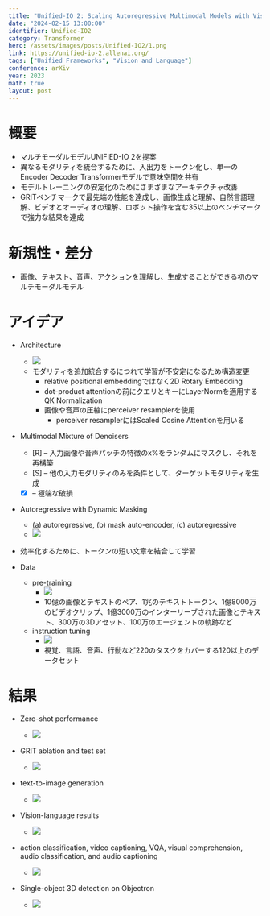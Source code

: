 ```yaml
---
title: "Unified-IO 2: Scaling Autoregressive Multimodal Models with Vision, Language, Audio, and Action"
date: "2024-02-15 13:00:00"
identifier: Unified-IO2
category: Transformer
hero: /assets/images/posts/Unified-IO2/1.png
link: https://unified-io-2.allenai.org/
tags: ["Unified Frameworks", "Vision and Language"]
conference: arXiv
year: 2023
math: true
layout: post
---
```


# 概要

- マルチモーダルモデルUNIFIED-IO 2を提案
- 異なるモダリティを統合するために、入出力をトークン化し、単一のEncoder Decoder Transformerモデルで意味空間を共有
- モデルトレーニングの安定化のためにさまざまなアーキテクチャ改善
- GRITベンチマークで最先端の性能を達成し、画像生成と理解、自然言語理解、ビデオとオーディオの理解、ロボット操作を含む35以上のベンチマークで強力な結果を達成
<!--more-->

# 新規性・差分

- 画像、テキスト、音声、アクションを理解し、生成することができる初のマルチモーダルモデル

# アイデア

- Architecture
    - ![](/assets/images/posts/Unified-IO2/1.png)
    - モダリティを追加統合するにつれて学習が不安定になるため構造変更
        - relative positional embeddingではなく2D Rotary Embedding
        - dot-product attentionの前にクエリとキーにLayerNormを適用するQK Normalization
        - 画像や音声の圧縮にperceiver resamplerを使用
            - perceiver resamplerにはScaled Cosine Attentionを用いる
- Multimodal Mixture of Denoisers
    - [R] – 入力画像や音声パッチの特徴のx%をランダムにマスクし、それを再構築
    - [S] – 他の入力モダリティのみを条件として、ターゲットモダリティを生成
    - [X] – 極端な破損
- Autoregressive with Dynamic Masking
    - (a) autoregressive, (b) mask auto-encoder, (c) autoregressive
    - ![](/assets/images/posts/Unified-IO2/2.png)
        
- 効率化するために、トークンの短い文章を結合して学習
- Data
    - pre-training
        - ![](/assets/images/posts/Unified-IO2/3.png)
        - 10億の画像とテキストのペア、1兆のテキストトークン、1億8000万のビデオクリップ、1億3000万のインターリーブされた画像とテキスト、300万の3Dアセット、100万のエージェントの軌跡など
    - instruction tuning
        - ![](/assets/images/posts/Unified-IO2/4.png)
        - 視覚、言語、音声、行動など220のタスクをカバーする120以上のデータセット

# 結果

- Zero-shot performance
    - ![](/assets/images/posts/Unified-IO2/5.png)

- GRIT ablation and test set
    - ![](/assets/images/posts/Unified-IO2/6.png)
    
- text-to-image generation
    - ![](/assets/images/posts/Unified-IO2/7.png)

- Vision-language results
    - ![](/assets/images/posts/Unified-IO2/8.png)

- action classification, video captioning, VQA, visual comprehension, audio classification, and audio captioning
    - ![](/assets/images/posts/Unified-IO2/9.png)

- Single-object 3D detection on Objectron
    - ![](/assets/images/posts/Unified-IO2/10.png)
